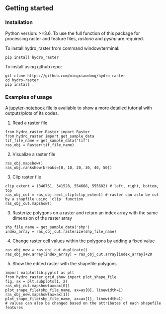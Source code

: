 ## Getting started

### Installation

Python version: >=3.6. To use the full function of this package for processing 
raster and feature files, *rasterio* and *pyshp* are required.


To install hydro_raster from command window/terminal:
```
pip install hydro_raster
```
To install using github repo:
```
git clone https://github.com/mingxiaodong/hydro-raster
cd hydro-raster
pip install .
```
### Examples of usage

A [jupyter-notebook file](https://github.com/mingxiaodong/hydro-raster/blob/main/demo/tutorial_edit_DEM.ipynb) is available to show a more detailed tutorial with outputs/plots of its codes.

1. Read a raster file
```
from hydro_raster.Raster import Raster
from hydro_raster import get_sample_data
tif_file_name = get_sample_data('tif')
ras_obj = Raster(tif_file_name)
```
2. Visualize a raster file
```
ras_obj.mapshow()
ras_obj.rankshow(breaks=[0, 10, 20, 30, 40, 50])
```
3. Clip raster file
```
clip_extent = (340761, 341528, 554668, 555682) # left, right, bottom, top
ras_obj_cut = ras_obj.rect_clip(clip_extent) # raster can aslo be cut by a shapfile using 'clip' function
ras_obj_cut.mapshow()
```
3. Rasterize polygons on a raster and return an index array with the same dimension of the raster array
```
shp_file_name = get_sample_data('shp')
index_array = ras_obj_cut.rasterize(shp_file_name)
```
4. Change raster cell values within the polygons by adding a fixed value
```
ras_obj_new = ras_obj_cut.duplicate()
ras_obj_new.array[index_array] = ras_obj_cut.array[index_array]+20
```
5. Show the edited raster with the shapefile polygons
```
import matplotlib.pyplot as plt
from hydro_raster.grid_show import plot_shape_file
fig, ax = plt.subplots(1, 2)
ras_obj_cut.mapshow(ax=ax[0])
plot_shape_file(shp_file_name, ax=ax[0], linewidth=1)
ras_obj_new.mapshow(ax=ax[1])
plot_shape_file(shp_file_name, ax=ax[1], linewidth=1)
# values can also be changed based on the attributes of each shapefile features
```
